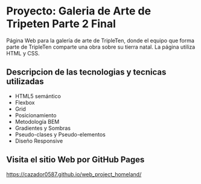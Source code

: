 # Proyecto: Galeria de Arte de Tripeten Parte 2 Final

Página Web para la galería de arte de TripleTen, donde el equipo que forma parte de TripleTen comparte una obra sobre su tierra natal. La página utiliza HTML y CSS.

## Descripcion de las tecnologias y tecnicas utilizadas

- HTML5 semántico
- Flexbox
- Grid
- Posicionamiento
- Metodología BEM
- Gradientes y Sombras
- Pseudo-clases y Pseudo-elementos
- Diseño Responsive

## Visita el sitio Web por GitHub Pages

https://cazador0587.github.io/web_project_homeland/

